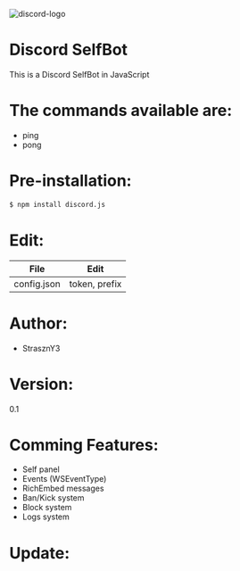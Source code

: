 ![discord-logo](https://user-images.githubusercontent.com/25364934/34463617-f5fc8ee0-ee61-11e7-95be-519eb3da6661.png)

# Discord SelfBot
This is a Discord SelfBot in JavaScript

# The commands available are:
- ping
- pong

# Pre-installation:
```sh
$ npm install discord.js
```

# Edit:
| File | Edit |
| ---- | ---- |
| config.json | token, prefix |

# Author:
- StrasznY3

# Version:
0.1

# Comming Features:
- Self panel
- Events (WSEventType)
- RichEmbed messages
- Ban/Kick system
- Block system
- Logs system

# Update:



